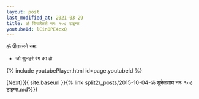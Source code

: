 ```yaml
---
layout: post
last_modified_at: 2021-03-29
title: ॐ विष्वारेतसे नमः १०८ टाइम्स
youtubeId: lCin0PE4cxQ
---
```

 
 
 ॐ पीतात्मने नमः  
 
 -  जो सुनहरे रंग का हो 
 
  
 
  
 
 
 
 
 
 


{% include youtubePlayer.html id=page.youtubeId %}
 
[Next]({{ site.baseurl }}{% link  split2/_posts/2015-10-04-ॐ शुभेक्षणाय नमः १०८ टाइम्स.md%})
 
